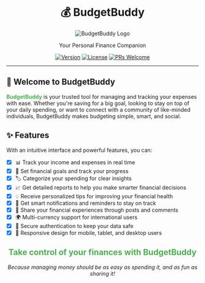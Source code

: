 ﻿<div align="center">

# 💰 BudgetBuddy

![BudgetBuddy Logo](https://via.placeholder.com/150x150.png?text=BB#43;logo)

Your Personal Finance Companion

[![Version](https://img.shields.io/badge/version-1.0.0-brightgreen.svg)](https://github.com/yourusername/budgetbuddy)
[![License](https://img.shields.io/badge/license-MIT-green.svg)](https://opensource.org/licenses/MIT)
[![PRs Welcome](https://img.shields.io/badge/PRs-welcome-brightgreen.svg)](http://makeapullrequest.com)

</div>

---

## 🌟 Welcome to BudgetBuddy

<span style="color: #4CAF50;">**BudgetBuddy**</span> is your trusted tool for managing and tracking your expenses with ease. Whether you're saving for a big goal, looking to stay on top of your daily spending, or want to connect with a community of like-minded individuals, BudgetBuddy makes budgeting simple, smart, and social.

## ✨ Features

With an intuitive interface and powerful features, you can:

- [x] 📊 Track your income and expenses in real time
- [x] 🎯 Set financial goals and track your progress
- [x] 🏷️ Categorize your spending for clear insights
- [x] 📈 Get detailed reports to help you make smarter financial decisions
- [x] 💡 Receive personalized tips for improving your financial health
- [x] 🔔 Get smart notifications and reminders to stay on track
- [x] 🎉 Share your financial experiences through posts and comments
- [x] 🌍 Multi-currency support for international users
- [x] 🔐 Secure authentication to keep your data safe
- [x] 📱 Responsive design for mobile, tablet, and desktop users

<div align="center">
  <h2 style="color: #4CAF50;">Take control of your finances with BudgetBuddy</h2>
  <p><em>Because managing money should be as easy as spending it, and as fun as sharing it!</em></p>
</div>

